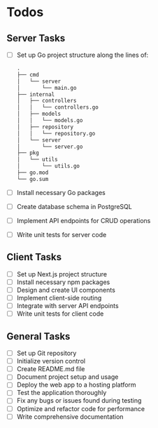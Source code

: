 # Todos

## Server Tasks

- [ ] Set up Go project structure along the lines of:

    ```markdown
    .
    ├── cmd
    │   └── server
    │       └── main.go
    ├── internal
    │   ├── controllers
    │   │   └── controllers.go
    │   ├── models
    │   │   └── models.go
    │   ├── repository
    │   │   └── repository.go
    │   └── server
    │       └── server.go
    ├── pkg
    │   └── utils
    │       └── utils.go
    ├── go.mod
    └── go.sum
    ```

- [ ] Install necessary Go packages
- [ ] Create database schema in PostgreSQL
- [ ] Implement API endpoints for CRUD operations
- [ ] Write unit tests for server code

## Client Tasks

- [ ] Set up Next.js project structure
- [ ] Install necessary npm packages
- [ ] Design and create UI components
- [ ] Implement client-side routing
- [ ] Integrate with server API endpoints
- [ ] Write unit tests for client code

## General Tasks

- [ ] Set up Git repository
- [ ] Initialize version control
- [ ] Create README.md file
- [ ] Document project setup and usage
- [ ] Deploy the web app to a hosting platform
- [ ] Test the application thoroughly
- [ ] Fix any bugs or issues found during testing
- [ ] Optimize and refactor code for performance
- [ ] Write comprehensive documentation

